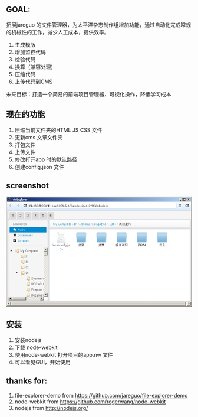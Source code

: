
GOAL:
-----
拓展jareguo 的文件管理器，为太平洋杂志制作组增加功能，通过自动化完成常规的机械性的工作，减少人工成本，提供效率。  
1. 生成模版  
2. 增加监控代码  
3. 检验代码  
4. 换算（兼容处理)  
5. 压缩代码  
6. 上传代码到CMS  

未来目标：打造一个简易的前端项目管理器，可视化操作，降低学习成本  

现在的功能  
----------  
1. 压缩当前文件夹的HTML JS CSS 文件  
2. 更新cms 文章文件夹  
3. 打包文件  
4. 上传文件  
5. 修改打开app 时的默认路径  
6. 创建config.json 文件   
  
screenshot  
----------  
![screenshot](/screenshot.jpg "screenshot in Windows")  
  
安装
----
1. 安装nodejs  
2. 下载 node-webkit  
3. 使用node-webkit 打开项目的app.nw 文件  
4. 可以看见GUI，开始使用  

thanks for:  
-----------  
1. file-explorer-demo from https://github.com/jareguo/file-explorer-demo  
2. node-webkit        from https://github.com/rogerwang/node-webkit  
3. nodejs             from http://nodejs.org/  
